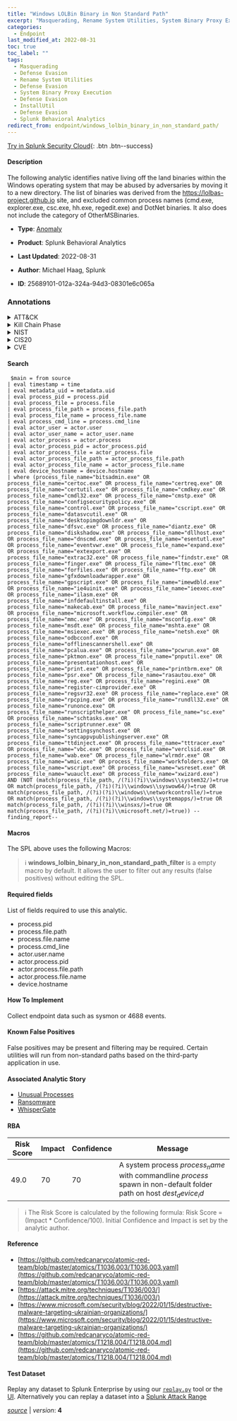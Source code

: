 ```yaml
---
title: "Windows LOLBin Binary in Non Standard Path"
excerpt: "Masquerading, Rename System Utilities, System Binary Proxy Execution, InstallUtil"
categories:
  - Endpoint
last_modified_at: 2022-08-31
toc: true
toc_label: ""
tags:
  - Masquerading
  - Defense Evasion
  - Rename System Utilities
  - Defense Evasion
  - System Binary Proxy Execution
  - Defense Evasion
  - InstallUtil
  - Defense Evasion
  - Splunk Behavioral Analytics
redirect_from: endpoint/windows_lolbin_binary_in_non_standard_path/
---
```




[Try in Splunk Security Cloud](https://www.splunk.com/en_us/cyber-security.html){: .btn .btn--success}

#### Description

The following analytic identifies native living off the land binaries within the Windows operating system that may be abused by adversaries by moving it to a new directory. The list of binaries was derived from the https://lolbas-project.github.io site, and excluded common process names (cmd.exe, explorer.exe, csc.exe, hh.exe, regedit.exe) and DotNet binaries. It also does not include the category of OtherMSBinaries.

- **Type**: [Anomaly](https://github.com/splunk/security_content/wiki/Detection-Analytic-Types)
- **Product**: Splunk Behavioral Analytics

- **Last Updated**: 2022-08-31
- **Author**: Michael Haag, Splunk
- **ID**: 25689101-012a-324a-94d3-08301e6c065a

### Annotations
<details>
  <summary>ATT&CK</summary>

<div markdown="1">

#### [ATT&CK](https://attack.mitre.org/)

| ID          | Technique   | Tactic         |
| ----------- | ----------- |--------------- |
| [T1036](https://attack.mitre.org/techniques/T1036/) | Masquerading | Defense Evasion |

| [T1036.003](https://attack.mitre.org/techniques/T1036/003/) | Rename System Utilities | Defense Evasion |

| [T1218](https://attack.mitre.org/techniques/T1218/) | System Binary Proxy Execution | Defense Evasion |

| [T1218.004](https://attack.mitre.org/techniques/T1218/004/) | InstallUtil | Defense Evasion |

</div>
</details>


<details>
  <summary>Kill Chain Phase</summary>

<div markdown="1">

* Exploitation


</div>
</details>


<details>
  <summary>NIST</summary>

<div markdown="1">

* DE.AE



</div>
</details>

<details>
  <summary>CIS20</summary>

<div markdown="1">

* CIS 10



</div>
</details>

<details>
  <summary>CVE</summary>

<div markdown="1">


</div>
</details>


#### Search

```
 $main = from source  
| eval timestamp = time  
| eval metadata_uid = metadata.uid  
| eval process_pid = process.pid 
| eval process_file = process.file 
| eval process_file_path = process_file.path 
| eval process_file_name = process_file.name 
| eval process_cmd_line = process.cmd_line 
| eval actor_user = actor.user 
| eval actor_user_name = actor_user.name 
| eval actor_process = actor.process 
| eval actor_process_pid = actor_process.pid 
| eval actor_process_file = actor_process.file 
| eval actor_process_file_path = actor_process_file.path 
| eval actor_process_file_name = actor_process_file.name 
| eval device_hostname = device.hostname 
| where (process_file_name="bitsadmin.exe" OR process_file_name="certoc.exe" OR process_file_name="certreq.exe" OR process_file_name="certutil.exe" OR process_file_name="cmdkey.exe" OR process_file_name="cmdl32.exe" OR process_file_name="cmstp.exe" OR process_file_name="configsecuritypolicy.exe" OR process_file_name="control.exe" OR process_file_name="cscript.exe" OR process_file_name="datasvcutil.exe" OR process_file_name="desktopimgdownldr.exe" OR process_file_name="dfsvc.exe" OR process_file_name="diantz.exe" OR process_file_name="diskshadow.exe" OR process_file_name="dllhost.exe" OR process_file_name="dnscmd.exe" OR process_file_name="esentutl.exe" OR process_file_name="eventvwr.exe" OR process_file_name="expand.exe" OR process_file_name="extexport.exe" OR process_file_name="extrac32.exe" OR process_file_name="findstr.exe" OR process_file_name="finger.exe" OR process_file_name="fltmc.exe" OR process_file_name="forfiles.exe" OR process_file_name="ftp.exe" OR process_file_name="gfxdownloadwrapper.exe" OR process_file_name="gpscript.exe" OR process_file_name="imewdbld.exe" OR process_file_name="ie4uinit.exe" OR process_file_name="ieexec.exe" OR process_file_name="ilasm.exe" OR process_file_name="infdefaultinstall.exe" OR process_file_name="makecab.exe" OR process_file_name="mavinject.exe" OR process_file_name="microsoft.workflow.compiler.exe" OR process_file_name="mmc.exe" OR process_file_name="msconfig.exe" OR process_file_name="msdt.exe" OR process_file_name="mshta.exe" OR process_file_name="msiexec.exe" OR process_file_name="netsh.exe" OR process_file_name="odbcconf.exe" OR process_file_name="offlinescannershell.exe" OR process_file_name="pcalua.exe" OR process_file_name="pcwrun.exe" OR process_file_name="pktmon.exe" OR process_file_name="pnputil.exe" OR process_file_name="presentationhost.exe" OR process_file_name="print.exe" OR process_file_name="printbrm.exe" OR process_file_name="psr.exe" OR process_file_name="rasautou.exe" OR process_file_name="reg.exe" OR process_file_name="regini.exe" OR process_file_name="register-cimprovider.exe" OR process_file_name="regsvr32.exe" OR process_file_name="replace.exe" OR process_file_name="rpcping.exe" OR process_file_name="rundll32.exe" OR process_file_name="runonce.exe" OR process_file_name="runscripthelper.exe" OR process_file_name="sc.exe" OR process_file_name="schtasks.exe" OR process_file_name="scriptrunner.exe" OR process_file_name="settingsynchost.exe" OR process_file_name="syncappvpublishingserver.exe" OR process_file_name="ttdinject.exe" OR process_file_name="tttracer.exe" OR process_file_name="vbc.exe" OR process_file_name="verclsid.exe" OR process_file_name="wab.exe" OR process_file_name="wlrmdr.exe" OR process_file_name="wmic.exe" OR process_file_name="workfolders.exe" OR process_file_name="wscript.exe" OR process_file_name="wsreset.exe" OR process_file_name="wuauclt.exe" OR process_file_name="xwizard.exe") AND (NOT (match(process_file_path, /(?i)(?i)\\windows\\system32/)=true OR match(process_file_path, /(?i)(?i)\\windows\\syswow64/)=true OR match(process_file_path, /(?i)(?i)\\windows\\networkcontrolle/)=true OR match(process_file_path, /(?i)(?i)\\windows\\systemapps/)=true OR match(process_file_path, /(?i)(?i)\\winsxs/)=true OR match(process_file_path, /(?i)(?i)\\microsoft.net/)=true)) --finding_report--
```

#### Macros
The SPL above uses the following Macros:

> :information_source:
> **windows_lolbin_binary_in_non_standard_path_filter** is a empty macro by default. It allows the user to filter out any results (false positives) without editing the SPL.



#### Required fields
List of fields required to use this analytic.
* process.pid
* process.file.path
* process.file.name
* process.cmd_line
* actor.user.name
* actor.process.pid
* actor.process.file.path
* actor.process.file.name
* device.hostname



#### How To Implement
Collect endpoint data such as sysmon or 4688 events.
#### Known False Positives
False positives may be present and filtering may be required. Certain utilities will run from non-standard paths based on the third-party application in use.

#### Associated Analytic Story
* [Unusual Processes](/stories/unusual_processes)
* [Ransomware](/stories/ransomware)
* [WhisperGate](/stories/whispergate)




#### RBA

| Risk Score  | Impact      | Confidence   | Message      |
| ----------- | ----------- |--------------|--------------|
| 49.0 | 70 | 70 | A system process $process_name$ with commandline $process$ spawn in non-default folder path on host $dest_device_id$ |


> :information_source:
> The Risk Score is calculated by the following formula: Risk Score = (Impact * Confidence/100). Initial Confidence and Impact is set by the analytic author.


#### Reference

* [https://github.com/redcanaryco/atomic-red-team/blob/master/atomics/T1036.003/T1036.003.yaml](https://github.com/redcanaryco/atomic-red-team/blob/master/atomics/T1036.003/T1036.003.yaml)
* [https://attack.mitre.org/techniques/T1036/003/](https://attack.mitre.org/techniques/T1036/003/)
* [https://www.microsoft.com/security/blog/2022/01/15/destructive-malware-targeting-ukrainian-organizations/](https://www.microsoft.com/security/blog/2022/01/15/destructive-malware-targeting-ukrainian-organizations/)
* [https://github.com/redcanaryco/atomic-red-team/blob/master/atomics/T1218.004/T1218.004.md](https://github.com/redcanaryco/atomic-red-team/blob/master/atomics/T1218.004/T1218.004.md)



#### Test Dataset
Replay any dataset to Splunk Enterprise by using our [`replay.py`](https://github.com/splunk/attack_data#using-replaypy) tool or the [UI](https://github.com/splunk/attack_data#using-ui).
Alternatively you can replay a dataset into a [Splunk Attack Range](https://github.com/splunk/attack_range#replay-dumps-into-attack-range-splunk-server)




[*source*](https://github.com/splunk/security_content/tree/develop/detections/endpoint/windows_lolbin_binary_in_non_standard_path.yml) \| *version*: **4**
